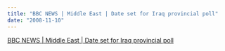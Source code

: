 ```yaml
---
title: "BBC NEWS | Middle East | Date set for Iraq provincial poll"
date: "2008-11-10"
---
```


[BBC NEWS | Middle East | Date set for Iraq provincial poll](http://news.bbc.co.uk/2/hi/middle_east/7718687.stm)
